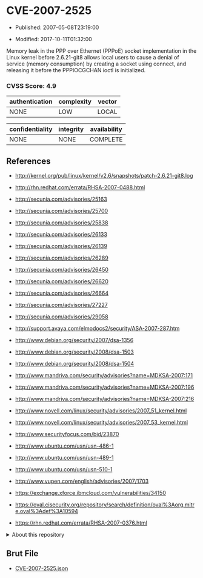 # CVE-2007-2525

- Published: 2007-05-08T23:19:00

- Modified: 2017-10-11T01:32:00

Memory leak in the PPP over Ethernet (PPPoE) socket implementation in the Linux kernel before 2.6.21-git8 allows local users to cause a denial of service (memory consumption) by creating a socket using connect, and releasing it before the PPPIOCGCHAN ioctl is initialized.

### CVSS Score: **4.9**

| authentication | complexity | vector |
| --- | --- | --- |
| NONE | LOW | LOCAL |

| confidentiality | integrity | availability |
| --- | --- | --- |
| NONE | NONE | COMPLETE |

## References

* http://kernel.org/pub/linux/kernel/v2.6/snapshots/patch-2.6.21-git8.log

* http://rhn.redhat.com/errata/RHSA-2007-0488.html

* http://secunia.com/advisories/25163

* http://secunia.com/advisories/25700

* http://secunia.com/advisories/25838

* http://secunia.com/advisories/26133

* http://secunia.com/advisories/26139

* http://secunia.com/advisories/26289

* http://secunia.com/advisories/26450

* http://secunia.com/advisories/26620

* http://secunia.com/advisories/26664

* http://secunia.com/advisories/27227

* http://secunia.com/advisories/29058

* http://support.avaya.com/elmodocs2/security/ASA-2007-287.htm

* http://www.debian.org/security/2007/dsa-1356

* http://www.debian.org/security/2008/dsa-1503

* http://www.debian.org/security/2008/dsa-1504

* http://www.mandriva.com/security/advisories?name=MDKSA-2007:171

* http://www.mandriva.com/security/advisories?name=MDKSA-2007:196

* http://www.mandriva.com/security/advisories?name=MDKSA-2007:216

* http://www.novell.com/linux/security/advisories/2007_51_kernel.html

* http://www.novell.com/linux/security/advisories/2007_53_kernel.html

* http://www.securityfocus.com/bid/23870

* http://www.ubuntu.com/usn/usn-486-1

* http://www.ubuntu.com/usn/usn-489-1

* http://www.ubuntu.com/usn/usn-510-1

* http://www.vupen.com/english/advisories/2007/1703

* https://exchange.xforce.ibmcloud.com/vulnerabilities/34150

* https://oval.cisecurity.org/repository/search/definition/oval%3Aorg.mitre.oval%3Adef%3A10594

* https://rhn.redhat.com/errata/RHSA-2007-0376.html

<details>
<summary>About this repository</summary> 

  This repository is part of the project [Live Hack CVE](https://github.com/Live-Hack-CVE). Main website can be found [www.live-hack.org](https://www.live-hack.org) 
  
  Made by [Sn0wAlice](https://github.com/Sn0wAlice) for the people that care about security and need to have a feed of the latest CVEs. Hope you enjoy it, don't forget to star the repo and follow me on [Twitter](https://twitter.com/Sn0wAlice) and [Github](https://github.com/Sn0wAlice). And that is my [personnal website](https://www.alice-snow.me/)

  - [Home Page](https://github.com/Live-Hack-CVE)
  - [Framework](https://github.com/Live-Hack-CVE/cve-framework)
  - [CVE database](https://github.com/Live-Hack-CVE/full_database)
  - [Changelog](https://github.com/Live-Hack-CVE/Changelog)
</details>

## Brut File

* [CVE-2007-2525.json](https://raw.githubusercontent.com/Live-Hack-CVE/full_database/main/cves/2007/CVE-2007-2525.json)

